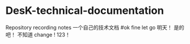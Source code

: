 # DesK-technical-documentation
Repository recording notes 
一个自己的技术文档
#ok fine let go 明天！ 
是的吧！
不知道
change ! 
123！ 